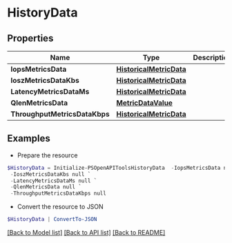 # HistoryData
## Properties

Name | Type | Description | Notes
------------ | ------------- | ------------- | -------------
**IopsMetricsData** | [**HistoricalMetricData**](HistoricalMetricData.md) |  | [optional] 
**IoszMetricsDataKbs** | [**HistoricalMetricData**](HistoricalMetricData.md) |  | [optional] 
**LatencyMetricsDataMs** | [**HistoricalMetricData**](HistoricalMetricData.md) |  | [optional] 
**QlenMetricsData** | [**MetricDataValue**](MetricDataValue.md) |  | [optional] 
**ThroughputMetricsDataKbps** | [**HistoricalMetricData**](HistoricalMetricData.md) |  | [optional] 

## Examples

- Prepare the resource
```powershell
$HistoryData = Initialize-PSOpenAPIToolsHistoryData  -IopsMetricsData null `
 -IoszMetricsDataKbs null `
 -LatencyMetricsDataMs null `
 -QlenMetricsData null `
 -ThroughputMetricsDataKbps null
```

- Convert the resource to JSON
```powershell
$HistoryData | ConvertTo-JSON
```

[[Back to Model list]](../README.md#documentation-for-models) [[Back to API list]](../README.md#documentation-for-api-endpoints) [[Back to README]](../README.md)

